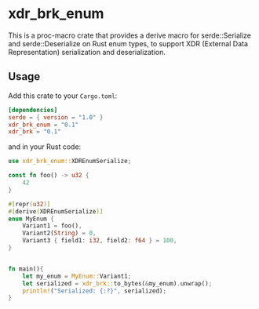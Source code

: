 # xdr_brk_enum
This is a proc-macro crate that provides a derive macro for serde::Serialize and serde::Deserialize on Rust enum types, to support XDR (External Data Representation) serialization and deserialization.

## Usage

Add this crate to your `Cargo.toml`:

```toml
[dependencies]
serde = { version = "1.0" }
xdr_brk_enum = "0.1"
xdr_brk = "0.1"
```

and in your Rust code:
```rust
use xdr_brk_enum::XDREnumSerialize;

const fn foo() -> u32 {
    42
}

#[repr(u32)]
#[derive(XDREnumSerialize)]
enum MyEnum {
    Variant1 = foo(),
    Variant2(String) = 0,
    Variant3 { field1: i32, field2: f64 } = 100,
}


fn main(){
    let my_enum = MyEnum::Variant1;
    let serialized = xdr_brk::to_bytes(&my_enum).unwrap();
    println!("Serialized: {:?}", serialized);
}

```
